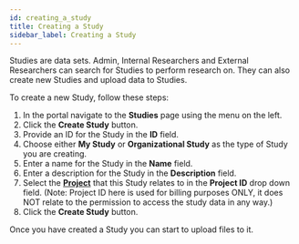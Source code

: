 ```yaml
---
id: creating_a_study
title: Creating a Study
sidebar_label: Creating a Study
---
```


Studies are data sets. Admin, Internal Researchers and External Researchers can search for Studies to perform research on. They can also create new Studies and upload data to Studies.

To create a new Study, follow these steps:

1. In the portal navigate to the **Studies** page using the menu on the left.
2. Click the **Create Study** button.
3. Provide an ID for the Study in the **ID** field.
4. Choose either **My Study** or **Organizational Study** as the type of Study you are creating.
5. Enter a name for the Study in the **Name** field.
6. Enter a description for the Study in the **Description** field.
7. Select the [**Project**](../accounts/projects/introduction) that this Study relates to in the **Project ID** drop down field. (Note: Project ID here is used for billing purposes ONLY, it does NOT relate to the permission to access the study data in any way.)
8. Click the **Create Study** button.

Once you have created a Study you can start to upload files to it.
